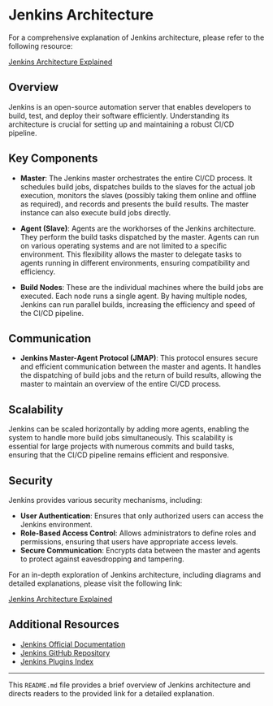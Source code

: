 # Jenkins Architecture

For a comprehensive explanation of Jenkins architecture, please refer to the following resource:

[Jenkins Architecture Explained](https://devopscube.com/jenkins-architecture-explained/)

## Overview

Jenkins is an open-source automation server that enables developers to build, test, and deploy their software efficiently. Understanding its architecture is crucial for setting up and maintaining a robust CI/CD pipeline.

## Key Components

- **Master**: The Jenkins master orchestrates the entire CI/CD process. It schedules build jobs, dispatches builds to the slaves for the actual job execution, monitors the slaves (possibly taking them online and offline as required), and records and presents the build results. The master instance can also execute build jobs directly.

- **Agent (Slave)**: Agents are the workhorses of the Jenkins architecture. They perform the build tasks dispatched by the master. Agents can run on various operating systems and are not limited to a specific environment. This flexibility allows the master to delegate tasks to agents running in different environments, ensuring compatibility and efficiency.

- **Build Nodes**: These are the individual machines where the build jobs are executed. Each node runs a single agent. By having multiple nodes, Jenkins can run parallel builds, increasing the efficiency and speed of the CI/CD pipeline.

## Communication

- **Jenkins Master-Agent Protocol (JMAP)**: This protocol ensures secure and efficient communication between the master and agents. It handles the dispatching of build jobs and the return of build results, allowing the master to maintain an overview of the entire CI/CD process.

## Scalability

Jenkins can be scaled horizontally by adding more agents, enabling the system to handle more build jobs simultaneously. This scalability is essential for large projects with numerous commits and build tasks, ensuring that the CI/CD pipeline remains efficient and responsive.

## Security

Jenkins provides various security mechanisms, including:

- **User Authentication**: Ensures that only authorized users can access the Jenkins environment.
- **Role-Based Access Control**: Allows administrators to define roles and permissions, ensuring that users have appropriate access levels.
- **Secure Communication**: Encrypts data between the master and agents to protect against eavesdropping and tampering.

For an in-depth exploration of Jenkins architecture, including diagrams and detailed explanations, please visit the following link:

[Jenkins Architecture Explained](https://devopscube.com/jenkins-architecture-explained/)

## Additional Resources

- [Jenkins Official Documentation](https://www.jenkins.io/doc/)
- [Jenkins GitHub Repository](https://github.com/jenkinsci/jenkins)
- [Jenkins Plugins Index](https://plugins.jenkins.io/)

---

This `README.md` file provides a brief overview of Jenkins architecture and directs readers to the provided link for a detailed explanation.
